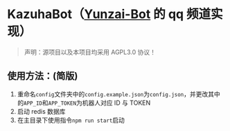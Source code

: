 # KazuhaBot（[Yunzai-Bot](https://github.com/Le-niao/Yunzai-Bot/) 的 qq 频道实现）

> 声明：源项目以及本项目均采用 AGPL3.0 协议！

## 使用方法：(简版)

1. 重命名`config`文件夹中的`config.example.json`为`config.json`，并更改其中的`APP_ID`和`APP_TOKEN`为机器人对应 ID 与 TOKEN
2. 启动 redis 数据库
3. 在主目录下使用指令`npm run start`启动
